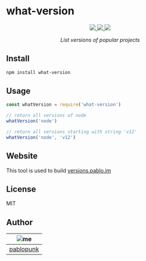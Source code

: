 # what-version

<p align="center">
  <a href="https://standardjs.com"><img src="https://img.shields.io/badge/code_style-standard-brightgreen.svg" /> </a>
  <a href="https://github.com/pablopunk/miny"><img src="https://img.shields.io/badge/made_with-miny-1eced8.svg" /> </a>
  <a href="https://www.npmjs.com/package/what-version"><img src="https://img.shields.io/npm/dt/what-version.svg" /></a>
</p>

<p align="center">
  <i>List versions of popular projects</i>
</p>

## Install

```sh
npm install what-version
```

## Usage

```js
const whatVersion = require('what-version')

// return all versions of node
whatVersion('node')

// return all versions starting with string 'v12'
whatVersion('node', 'v12')
```

## Website

This tool is used to build [versions.pablo.im](https://github.com/pablopunk/versions)

## License

MIT

## Author

| ![me](https://gravatar.com/avatar/5535b0b3f1d6d434af2e05419cfe85da?size=100) |
| ---------------------------------------------------------------------------- |
| [pablopunk](https://pablo.im)                                                |
